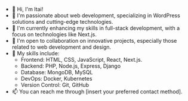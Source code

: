 - 👋 Hi, I'm Itai! 
- 👀 I'm passionate about web development, specializing in WordPress solutions and cutting-edge technologies.
- 🌱 I'm currently enhancing my skills in full-stack development, with a focus on technologies like Next.js.
- 💞️ I'm open to collaboration on innovative projects, especially those related to web development and design.
- 🚀 My skills include:
  - Frontend: HTML, CSS, JavaScript, React, Next.js.
  - Backend: PHP, Node.js, Express, Django
  - Database: MongoDB, MySQL
  - DevOps: Docker, Kubernetes
  - Version Control: Git, GitHub
- 📫 You can reach me through [insert your preferred contact method].

<!---
itaides/itaides is a ✨ special ✨ repository because its `README.md` (this file) appears on your GitHub profile. You can click the Preview link to take a look at your changes.
--->
